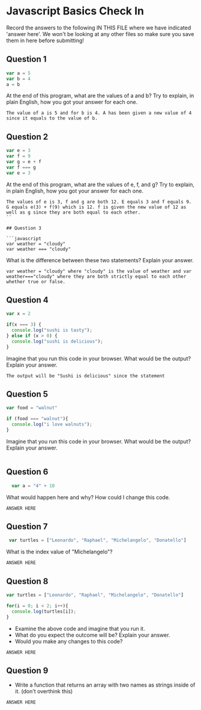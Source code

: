 # Javascript Basics Check In

Record the answers to the following IN THIS FILE where we have indicated 'answer here'. We won't be looking at any other files so make sure you save them in here before submitting!

## Question 1

```javascript
var a = 5
var b = 4
a = b
```

At the end of this program, what are the values of a and b? Try to explain, in plain English, how you got your answer for each one.

```
The value of a is 5 and for b is 4. A has been given a new value of 4 since it equals to the value of b.
```

## Question 2

```javascript
var e = 3
var f = 9
var g = e + f
var f === g
var e = 3
```

At the end of this program, what are the values of e, f, and g? Try to explain, in plain English, how you got your answer for each one.

```
The values of e is 3, f and g are both 12. E equals 3 and f equals 9. G equals e(3) + f(9) which is 12. f is given the new value of 12 as well as g since they are both equal to each other.  
``

## Question 3

```javascript
var weather = "cloudy"
var weather === "cloudy"
```

What is the difference between these two statements? Explain your answer.

```
var weather = "cloudy" where "cloudy" is the value of weather and var weather==="cloudy" where they are both strictly equal to each other whether true or false.
```

## Question 4

```javascript
var x = 2

if(x === 3) {
  console.log("sushi is tasty");
} else if (x > 0) {
  console.log("sushi is delicious");
}
```

Imagine that you run this code in your browser. What would be the output? Explain your answer.

```
The output will be "Sushi is delicious" since the statement  
```

## Question 5

```javascript
var food = "walnut"

if (food === "walnut"){
  console.log("i love walnuts");
}
```

Imagine that you run this code in your browser. What would be the output? Explain your answer.

```It would print "i love walnuts" since food is equally to "walnut" which is true. 
```

## Question 6

```javascript
  var a = "4" + 10
```

What would happen here and why? How could I change this code.

```
ANSWER HERE
```

## Question 7

```javascript
 var turtles = ["Leonardo", "Raphael", "Michelangelo", "Donatello"]
```

What is the index value of "Michelangelo"?

```
ANSWER HERE
```

## Question 8

```javascript
var turtles = ["Leonardo", "Raphael", "Michelangelo", "Donatello"]

for(i = 0; i < 2; i++){
  console.log(turtles[i]);
}
```

* Examine the above code and imagine that you run it.
* What do you expect the outcome will be? Explain your answer.
* Would you make any changes to this code?

```
ANSWER HERE
```

## Question 9

* Write a function that returns an array with two names as strings inside of it. (don't overthink this)

```
ANSWER HERE
```

